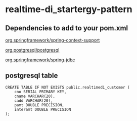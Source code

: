 # realtime-di_startergy-pattern

## Dependencies to add to your pom.xml
[org.springframework/spring-context-support](https://mvnrepository.com/artifact/org.springframework/spring-context-support)

[org.postgresql/postgresql](https://mvnrepository.com/artifact/org.postgresql/postgresql)

[org.springframework/spring-jdbc](https://mvnrepository.com/artifact/org.springframework/spring-jdbc)

## postgresql table
```
CREATE TABLE IF NOT EXISTS public.realtimedi_customer (
    cno SERIAL PRIMARY KEY,
    cname VARCHAR(20),
    cadd VARCHAR(20),
    pamt DOUBLE PRECISION,
    interamt DOUBLE PRECISION
);
```
